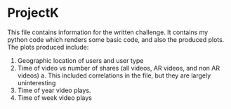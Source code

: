 # ProjectK

This file contains information for the written challenge.  It contains my python code which renders some basic code, and also the produced plots.
The plots produced include:
1. Geographic location of users and user type
2. Time of video vs number of shares (all videos, AR videos, and non AR videos)
    a. This included correlations in the file, but they are largely uninteresting
4. Time of year video plays.
5. Time of week video plays
